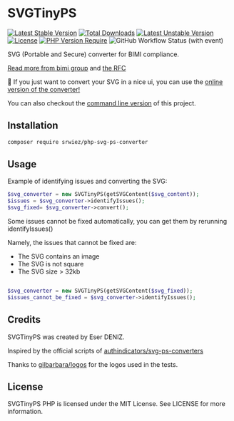 # SVGTinyPS
[![Latest Stable Version](http://poser.pugx.org/srwiez/php-svg-ps-converter/v)](https://packagist.org/packages/srwiez/php-svg-ps-converter) [![Total Downloads](http://poser.pugx.org/srwiez/php-svg-ps-converter/downloads)](https://packagist.org/packages/srwiez/php-svg-ps-converter) [![Latest Unstable Version](http://poser.pugx.org/srwiez/php-svg-ps-converter/v/unstable)](https://packagist.org/packages/srwiez/php-svg-ps-converter) [![License](http://poser.pugx.org/srwiez/php-svg-ps-converter/license)](https://packagist.org/packages/srwiez/php-svg-ps-converter) [![PHP Version Require](http://poser.pugx.org/srwiez/php-svg-ps-converter/require/php)](https://packagist.org/packages/srwiez/php-svg-ps-converter)
![GitHub Workflow Status (with event)](https://img.shields.io/github/actions/workflow/status/SRWieZ/php-svg-ps-converter/test.yml?label=Tests)


SVG (Portable and Secure) converter for BIMI compliance.

[Read more from bimi group](https://bimigroup.org/creating-bimi-svg-logo-files/)
and [the RFC](https://datatracker.ietf.org/doc/id/draft-svg-tiny-ps-abrotman-00.txt)

🧪 If you just want to convert your SVG in a nice ui, you can use the
[online version of the converter!](https://checkbimi.com/convertsvg)

You can also checkout the [command line version](https://github.com/SRWieZ/svgps-commandline) of this project.

## Installation

```bash
composer require srwiez/php-svg-ps-converter
```

## Usage

Example of identifying issues and converting the SVG:
```php
$svg_converter = new SVGTinyPS(getSVGContent($svg_content));
$issues = $svg_converter->identifyIssues();
$svg_fixed= $svg_converter->convert();
```

Some issues cannot be fixed automatically, you can get them by rerunning identifyIssues()

Namely, the issues that cannot be fixed are:
- The SVG contains an image
- The SVG is not square
- The SVG size > 32kb
```php

$svg_converter = new SVGTinyPS(getSVGContent($svg_fixed));
$issues_cannot_be_fixed = $svg_converter->identifyIssues();
```


## Credits

SVGTinyPS was created by Eser DENIZ.

Inspired by the official scripts
of [authindicators/svg-ps-converters](https://github.com/authindicators/svg-ps-converters)

Thanks to [gilbarbara/logos](https://github.com/gilbarbara/logos) for the logos used in the tests.

## License

SVGTinyPS PHP is licensed under the MIT License. See LICENSE for more information.